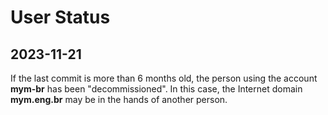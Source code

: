 
User Status
===========

2023-11-21
----------

If the last commit is more than 6 months old, the person using the account
**mym-br** has been "decommissioned".
In this case, the Internet domain **mym.eng.br** may be in the hands of another
person.
